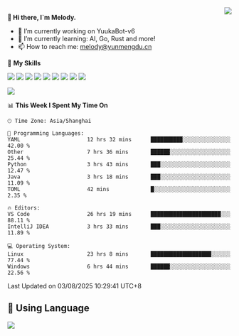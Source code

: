 <a href="#">
  <img align="right" src="https://github-readme-stats.vercel.app/api?username=melodyyuuka&count_private=true&show_icons=true" />
</a>

**👋 Hi there, I`m Melody.**

- 🔭 I’m currently working on YuukaBot-v6
- 🌱 I’m currently learning: AI, Go, Rust and more!
- 📫 How to reach me: melody@yunmengdu.cn

🌟 **My Skills** 

![](https://img.shields.io/badge/-Python-3e74a2?style=flat-square&logo=Python&logoColor=fff)
![](https://img.shields.io/badge/-Java-007396?style=flat-square&logo=OpenJDK&logoColor=fff)
![](https://img.shields.io/badge/-Node.js-339933?style=flat-square&logo=Node.js&logoColor=fff)
![](https://img.shields.io/badge/-Git-f05032?style=flat-square&logo=git&logoColor=fff)
![](https://img.shields.io/badge/-PostgreSQL-4169e1?style=flat-square&logo=PostgreSQL&logoColor=fff)
![](https://img.shields.io/badge/-Rust-000000?style=flat-square&logo=rust&logoColor=fff)
![](https://img.shields.io/badge/-VSCode-007acc?style=flat-square&logo=Visual-Studio-Code&logoColor=fff)
![](https://img.shields.io/badge/-FastAPI-009688?style=flat-square&logo=FastAPI&logoColor=fff)
![](https://img.shields.io/badge/-Linux-000000?style=flat-square&logo=Linux&logoColor=fff)


![](https://wakatime.com/badge/user/fa6dc0e2-47c5-4d2d-ae45-69fec6f2122c.svg)

<!--START_SECTION:waka-->
📊 **This Week I Spent My Time On** 

```text
🕑︎ Time Zone: Asia/Shanghai

💬 Programming Languages: 
YAML                     12 hrs 32 mins      ██████████░░░░░░░░░░░░░░░   42.00 % 
Other                    7 hrs 36 mins       ██████░░░░░░░░░░░░░░░░░░░   25.44 % 
Python                   3 hrs 43 mins       ███░░░░░░░░░░░░░░░░░░░░░░   12.47 % 
Java                     3 hrs 18 mins       ███░░░░░░░░░░░░░░░░░░░░░░   11.09 % 
TOML                     42 mins             █░░░░░░░░░░░░░░░░░░░░░░░░    2.35 % 

🔥 Editors: 
VS Code                  26 hrs 19 mins      ██████████████████████░░░   88.11 % 
IntelliJ IDEA            3 hrs 33 mins       ███░░░░░░░░░░░░░░░░░░░░░░   11.89 % 

💻 Operating System: 
Linux                    23 hrs 8 mins       ███████████████████░░░░░░   77.44 % 
Windows                  6 hrs 44 mins       ██████░░░░░░░░░░░░░░░░░░░   22.56 % 
```


 Last Updated on 03/08/2025 10:29:41 UTC+8
<!--END_SECTION:waka-->

## 🥰 **Using Language**

![](https://github-readme-stats.vercel.app/api/wakatime?username=MelodyYuyuko&layout=compact&hide_border=true)
